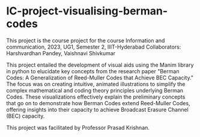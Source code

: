 # IC-project-visualising-berman-codes
This project is the course project for the course Information and communication, 2023, UG1, Semester 2, IIIT-Hyderabad
Collaborators: Harshvardhan Pandey, Vaishnavi Shivkumar

This project entailed the development of visual aids using the Manim library in python to elucidate key concepts from the research paper "Berman Codes: A Generalization of Reed-Muller Codes that Achieve BEC Capacity." The focus was on creating intuitive, animated illustrations to simplify the complex mathematical and coding theory principles underlying Berman Codes. These visualizations effectively explain the preliminary concepts that go on to demonstrate how Berman Codes extend Reed-Muller Codes, offering insights into their capacity to achieve Broadcast Erasure Channel (BEC) capacity. 

This project was facilitated by Professor Prasad Krishnan. 
